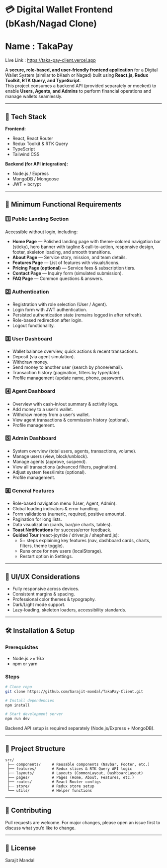 
# 💳 Digital Wallet Frontend (bKash/Nagad Clone) 
# Name : TakaPay
Live Link : https://taka-pay-client.vercel.app

A **secure, role-based, and user-friendly frontend application** for a Digital Wallet System (similar to bKash or Nagad) built using **React.js, Redux Toolkit, RTK Query, and TypeScript**.  
This project consumes a backend API (provided separately or mocked) to enable **Users, Agents, and Admins** to perform financial operations and manage wallets seamlessly.

---

## 🚀 Tech Stack

**Frontend:**
- React, React Router
- Redux Toolkit & RTK Query
- TypeScript
- Tailwind CSS

**Backend (for API integration):**
- Node.js / Express
- MongoDB / Mongoose
- JWT + bcrypt

---

## 📌 Minimum Functional Requirements

### 1️⃣ Public Landing Section
Accessible without login, including:
- **Home Page** — Polished landing page with theme-colored navigation bar (sticky), hero banner with tagline & call-to-action, responsive design, footer, skeleton loading, and smooth transitions.
- **About Page** — Service story, mission, and team details.
- **Features Page** — List of features with visuals/icons.
- **Pricing Page (optional)** — Service fees & subscription tiers.
- **Contact Page** — Inquiry form (simulated submission).
- **FAQ Page** — Common questions & answers.

### 2️⃣ Authentication
- Registration with role selection (User / Agent).
- Login form with JWT authentication.
- Persisted authentication state (remains logged in after refresh).
- Role-based redirection after login.
- Logout functionality.

### 3️⃣ User Dashboard
- Wallet balance overview, quick actions & recent transactions.
- Deposit (via agent simulation).
- Withdraw money.
- Send money to another user (search by phone/email).
- Transaction history (pagination, filters by type/date).
- Profile management (update name, phone, password).

### 4️⃣ Agent Dashboard
- Overview with cash-in/out summary & activity logs.
- Add money to a user’s wallet.
- Withdraw money from a user’s wallet.
- View agent transactions & commission history (optional).
- Profile management.

### 5️⃣ Admin Dashboard
- System overview (total users, agents, transactions, volume).
- Manage users (view, block/unblock).
- Manage agents (approve, suspend).
- View all transactions (advanced filters, pagination).
- Adjust system fees/limits (optional).
- Profile management.

### 6️⃣ General Features
- Role-based navigation menu (User, Agent, Admin).
- Global loading indicators & error handling.
- Form validations (numeric, required, positive amounts).
- Pagination for long lists.
- Data visualization (cards, bar/pie charts, tables).
- **Toast Notifications** for success/error feedback.
- **Guided Tour** (react-joyride / driver.js / shepherd.js):
  - 5+ steps explaining key features (nav, dashboard cards, charts, filters, theme toggle).
  - Runs once for new users (localStorage).
  - Restart option in Settings.

---

## 🎨 UI/UX Considerations
- Fully responsive across devices.
- Consistent margins & spacing.
- Professional color themes & typography.
- Dark/Light mode support.
- Lazy-loading, skeleton loaders, accessibility standards.

---

## 🛠️ Installation & Setup

### Prerequisites
- Node.js >= 16.x
- npm or yarn

### Steps
```bash
# Clone repo
git clone https://github.com/Sarajit-mondal/TakaPay-Client.git

# Install dependencies
npm install

# Start development server
npm run dev
```

Backend API setup is required separately (Node.js/Express + MongoDB).  

---

## 📂 Project Structure
```
src/
 ├── components/     # Reusable components (Navbar, Footer, etc.)
 ├── features/       # Redux slices & RTK Query API logic
 ├── layouts/        # Layouts (CommonLayout, DashboardLayout)
 ├── pages/          # Pages (Home, About, Features, etc.)
 ├── routes/         # React Router configs
 ├── store/          # Redux store setup
 └── utils/          # Helper functions
```

---



## 🤝 Contributing
Pull requests are welcome. For major changes, please open an issue first to discuss what you’d like to change.

---

## 📜 License
Sarajit Mandal

